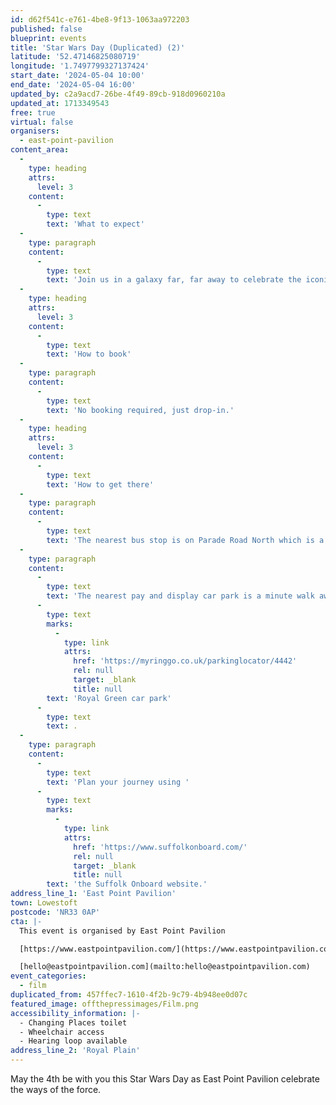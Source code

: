 ```yaml
---
id: d62f541c-e761-4be8-9f13-1063aa972203
published: false
blueprint: events
title: 'Star Wars Day (Duplicated) (2)'
latitude: '52.47146825080719'
longitude: '1.7497799327137424'
start_date: '2024-05-04 10:00'
end_date: '2024-05-04 16:00'
updated_by: c2a9acd7-26be-4f49-89cb-918d0960210a
updated_at: 1713349543
free: true
virtual: false
organisers:
  - east-point-pavilion
content_area:
  -
    type: heading
    attrs:
      level: 3
    content:
      -
        type: text
        text: 'What to expect'
  -
    type: paragraph
    content:
      -
        type: text
        text: 'Join us in a galaxy far, far away to celebrate the iconic films with geeky trade stalls, meet and greets with some of your favourite characters, and much more!'
  -
    type: heading
    attrs:
      level: 3
    content:
      -
        type: text
        text: 'How to book'
  -
    type: paragraph
    content:
      -
        type: text
        text: 'No booking required, just drop-in.'
  -
    type: heading
    attrs:
      level: 3
    content:
      -
        type: text
        text: 'How to get there'
  -
    type: paragraph
    content:
      -
        type: text
        text: 'The nearest bus stop is on Parade Road North which is a three minute walk from East Point Pavilion. There is a selection of buses which connect us to the town centre for example, No X2, X22 and 109.'
  -
    type: paragraph
    content:
      -
        type: text
        text: 'The nearest pay and display car park is a minute walk away at '
      -
        type: text
        marks:
          -
            type: link
            attrs:
              href: 'https://myringgo.co.uk/parkinglocator/4442'
              rel: null
              target: _blank
              title: null
        text: 'Royal Green car park'
      -
        type: text
        text: .
  -
    type: paragraph
    content:
      -
        type: text
        text: 'Plan your journey using '
      -
        type: text
        marks:
          -
            type: link
            attrs:
              href: 'https://www.suffolkonboard.com/'
              rel: null
              target: _blank
              title: null
        text: 'the Suffolk Onboard website.'
address_line_1: 'East Point Pavilion'
town: Lowestoft
postcode: 'NR33 0AP'
cta: |-
  This event is organised by East Point Pavilion

  [https://www.eastpointpavilion.com/](https://www.eastpointpavilion.com/)

  [hello@eastpointpavilion.com](mailto:hello@eastpointpavilion.com)
event_categories:
  - film
duplicated_from: 457ffec7-1610-4f2b-9c79-4b948ee0d07c
featured_image: offthepressimages/Film.png
accessibility_information: |-
  - Changing Places toilet
  - Wheelchair access
  - Hearing loop available
address_line_2: 'Royal Plain'
---
```

May the 4th be with you this Star Wars Day as East Point Pavilion celebrate the ways of the force.